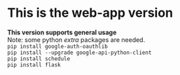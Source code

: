 # This is the web-app version
**This version supports general usage**  
Note: some python *extra* packages are needed.  
```pip install google-auth-oauthlib```  
```pip install --upgrade google-api-python-client```  
```pip install schedule```  
```pip install flask```
